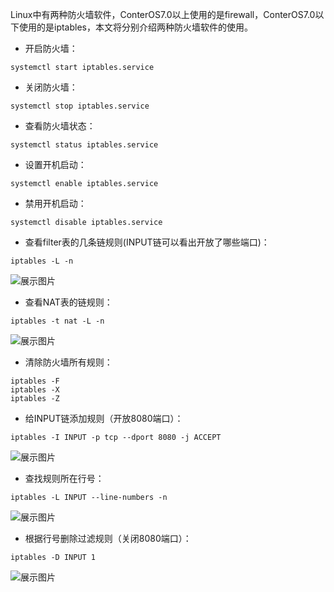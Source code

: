 Linux中有两种防火墙软件，ConterOS7.0以上使用的是firewall，ConterOS7.0以下使用的是iptables，本文将分别介绍两种防火墙软件的使用。

- 开启防火墙：

```shell
systemctl start iptables.service
```

- 关闭防火墙：

```shell
systemctl stop iptables.service
```

- 查看防火墙状态：

```shell
systemctl status iptables.service
```

- 设置开机启动：

```shell
systemctl enable iptables.service
```

- 禁用开机启动：

```shell
systemctl disable iptables.service
```

- 查看filter表的几条链规则(INPUT链可以看出开放了哪些端口)：

```shell
iptables -L -n
```



![展示图片](https://user-gold-cdn.xitu.io/2019/6/13/16b51180ea597ac9?imageView2/0/w/1280/h/960/format/webp/ignore-error/1)



- 查看NAT表的链规则：

```shell
iptables -t nat -L -n
```



![展示图片](https://user-gold-cdn.xitu.io/2019/6/13/16b511810ad4af70?imageView2/0/w/1280/h/960/format/webp/ignore-error/1)



- 清除防火墙所有规则：

```shell
iptables -F
iptables -X
iptables -Z
```

- 给INPUT链添加规则（开放8080端口）：

```shell
iptables -I INPUT -p tcp --dport 8080 -j ACCEPT
```



![展示图片](https://user-gold-cdn.xitu.io/2019/6/13/16b511810ae98aaf?imageView2/0/w/1280/h/960/format/webp/ignore-error/1)

- 查找规则所在行号：

```shell
iptables -L INPUT --line-numbers -n
```



![展示图片](https://user-gold-cdn.xitu.io/2019/6/13/16b511810aeee047?imageView2/0/w/1280/h/960/format/webp/ignore-error/1)



- 根据行号删除过滤规则（关闭8080端口）：

```shell
iptables -D INPUT 1
```

![展示图片](https://user-gold-cdn.xitu.io/2019/6/13/16b511810fc14ec7?imageView2/0/w/1280/h/960/format/webp/ignore-error/1)

